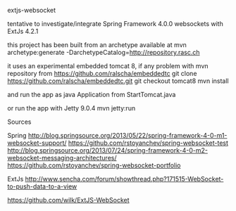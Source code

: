 extjs-websocket

tentative to investigate/integrate 
Spring Framework 4.0.0 websockets with ExtJs 4.2.1

this project has been built from an archetype available at
mvn archetype:generate -DarchetypeCatalog=http://repository.rasc.ch

it uses an experimental embedded tomcat 8, if any problem with mvn repository 
from https://github.com/ralscha/embeddedtc
git clone https://github.com/ralscha/embeddedtc.git
git checkout tomcat8
mvn install

and run the app as java Application from StartTomcat.java

or run the app with Jetty 9.0.4
mvn jetty:run


Sources

Spring
http://blog.springsource.org/2013/05/22/spring-framework-4-0-m1-websocket-support/
https://github.com/rstoyanchev/spring-websocket-test
http://blog.springsource.org/2013/07/24/spring-framework-4-0-m2-websocket-messaging-architectures/
https://github.com/rstoyanchev/spring-websocket-portfolio

ExtJs
http://www.sencha.com/forum/showthread.php?171515-WebSocket-to-push-data-to-a-view

https://github.com/wilk/ExtJS-WebSocket

